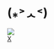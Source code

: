 #  (⁎˃ᆺ˂)
![](https://miro.medium.com/max/1000/1*q0oHsN6JNQWt2amY5hagGw.gif)  
[X](https://david1874.github.io/X/index.html)
